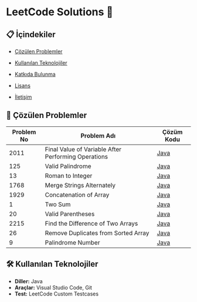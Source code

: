 # LeetCode Solutions 🚀

## 📋 İçindekiler
- [Çözülen Problemler](#-çözülen-problemler)
- [Kullanılan Teknolojiler](#-kullanılan-teknolojiler)

- [Katkıda Bulunma](#-katkıda-bulunma)
- [Lisans](#-lisans)
- [İletişim](#-iletişim)

## 🧩 Çözülen Problemler

| Problem No | Problem Adı                                        | Çözüm Kodu                                                               | 
|------------|----------------------------------------------------|--------------------------------------------------------------------------|
| 2011       | Final Value of Variable After Performing Operations| [Java](leetcode\2011_FinalValueofVariableAfterPerformingOperations.java) |
| 125        | Valid Palindrome                                   | [Java](leetcode\125_ValidPalindrome.java)                                |
| 13         | Roman to Integer                                   | [Java](leetcode\13_RomantoInteger.java)                                  |
| 1768       | Merge Strings Alternately                          | [Java](leetcode\1768_MergeStringsAlternately.java)                       |
| 1929       | Concatenation of Array                             | [Java](leetcode\1929_ConcatenationofArray.java)                          |
| 1          | Two Sum                                            | [Java](leetcode\1_TwoSum.java)                                           |
| 20         | Valid Parentheses                                  | [Java](leetcode\20_ValidParentheses.java)                                |
| 2215       | Find the Difference of Two Arrays                  | [Java](leetcode\2215_FindtheDifferenceofTwoArrays.java)                  |
| 26         | Remove Duplicates from Sorted Array                | [Java](leetcode\26_RemoveDuplicatesfromSortedArray.java)                 |
| 9          | Palindrome Number                                  | [Java](leetcode\9_PalindromeNumber.java)                                 |

## 🛠️ Kullanılan Teknolojiler
- **Diller:** Java
- **Araçlar:** Visual Studio Code, Git
- **Test:** LeetCode Custom Testcases